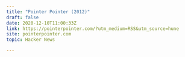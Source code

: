 ```yaml
---
title: "Pointer Pointer (2012)"
draft: false
date: 2020-12-10T11:00:33Z
link: https://pointerpointer.com/?utm_medium=RSS&utm_source=hune
site: pointerpointer.com
topic: Hacker News  

---
```

